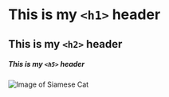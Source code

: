 # This is my `<h1>` header
## This is my `<h2>` header 
##### This is my  `<h5>` header 
![Image of Siamese Cat](https://images.ctfassets.net/nx3pzsky0bc9/4fvztA6CUByrdoQNhTVLB/17ab98d21eb561171f69feb7d323ba9d/Untitled_design-7.png?w=804)

